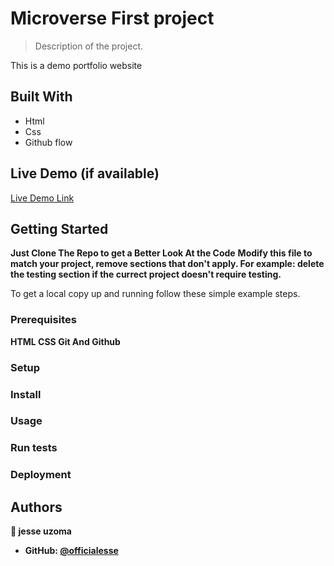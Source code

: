 <!-- about  Microverse first project -->

 # Microverse First project  


> Description of  the project.

 This is a demo portfolio website 

## Built With

- Html
- Css
- Github flow 

## Live Demo (if available)

[Live Demo Link](https://livedemo.com)


## Getting Started

**Just Clone The Repo to get a Better Look At the Code**
**Modify this file to match your project, remove sections that don't apply. For example: delete the testing section if the currect project doesn't require testing.**


To get a local copy up and running follow these simple example steps.

### Prerequisites
**HTML**<b>
**CSS**
**Git And Github**
### Setup
 

### Install

### Usage

### Run tests

### Deployment



## Authors

👤 **jesse uzoma**

- GitHub: [@officialesse](https://github.com/officailesse/MicroverseProject-)
